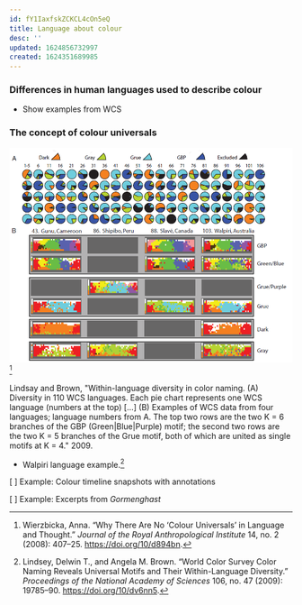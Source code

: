 ```yaml
---
id: fY1IaxfskZCKCL4cOn5eQ
title: Language about colour
desc: ''
updated: 1624856732997
created: 1624351689985
---
```


### Differences in human languages used to describe colour

* Show examples from WCS

### The concept of colour universals



![Colour universals image](assets/images/lindsay-brown-within-language-diversity.png)
[^1]
<p>
<figcaption>
Lindsay and Brown, "Within-language diversity in color naming. (A) Diversity in 110 WCS languages. Each pie chart represents one WCS language (numbers at the top) […] (B) Examples of WCS data from four languages; language numbers from A. The top two rows are the two K = 6 branches of the GBP (Green|Blue|Purple) motif; the second two rows are the two K = 5 branches of the Grue motif, both of which are united as single motifs at K = 4." 2009.
</figcaption>
</p>
  
* Walpiri language example.[^2]

[ ] Example: Colour timeline snapshots with annotations

[ ] Example: Excerpts from *Gormenghast*

[^1]: Wierzbicka, Anna. “Why There Are No ‘Colour Universals’ in Language and Thought.” *Journal of the Royal Anthropological Institute* 14, no. 2 (2008): 407–25. https://doi.org/10/d894bn.
[^2]: Lindsey, Delwin T., and Angela M. Brown. “World Color Survey Color Naming Reveals Universal Motifs and Their Within-Language Diversity.” *Proceedings of the National Academy of Sciences* 106, no. 47 (2009): 19785–90. https://doi.org/10/dv6nn5.

